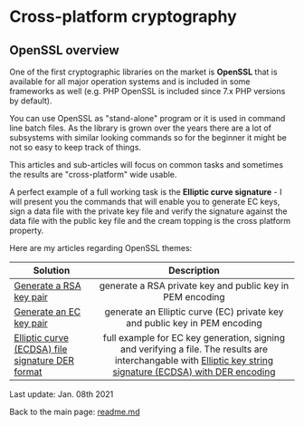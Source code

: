 # Cross-platform cryptography

## OpenSSL overview

One of the first cryptographic libraries on the market is **OpenSSL** that is available for all major operation systems and is included in some frameworks as well (e.g. PHP OpenSSL is included since 7.x PHP versions by default).

You can use OpenSSL as "stand-alone" program or it is used in command line batch files. As the library is grown over the years there are a lot of subsystems with similar looking commands so for the beginner it might be not so easy to keep track of things.

This articles and sub-articles will focus on common tasks and sometimes the results are "cross-platform" wide usable.

A perfect example of a full working task is the **Elliptic curve signature** - I will present you the commands that will enable you to generate EC keys, sign a data file with the private key file and verify the signature against the data file with the public key file and the cream topping is the cross platform property.

Here are my articles regarding OpenSSL themes:

| Solution | Description |
| ------ | :------: |
[Generate a RSA key pair](rsa_key_generation.md) | generate a RSA private key and public key in PEM encoding
[Generate an EC key pair](ec_key_generation.md) | generate an Elliptic curve (EC) private key and public key in PEM encoding
[Elliptic curve (ECDSA) file signature DER format](ecdsa_signature_file_openssl.md) | full example for EC key generation, signing and verifying a file. The results are interchangable with [Elliptic key string signature (ECDSA) with DER encoding](ecdsa_signature_der_string.md)

Last update: Jan. 08th 2021

Back to the main page: [readme.md](../readme.md)

